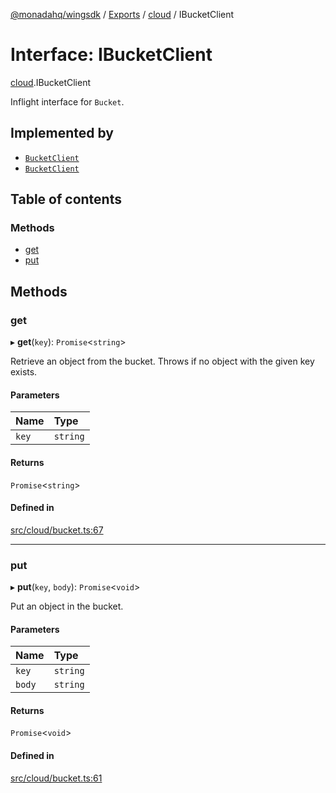 [@monadahq/wingsdk](../README.md) / [Exports](../modules.md) / [cloud](../modules/cloud.md) / IBucketClient

# Interface: IBucketClient

[cloud](../modules/cloud.md).IBucketClient

Inflight interface for `Bucket`.

## Implemented by

- [`BucketClient`](../classes/tfaws.BucketClient.md)
- [`BucketClient`](../classes/sim.BucketClient.md)

## Table of contents

### Methods

- [get](cloud.IBucketClient.md#get)
- [put](cloud.IBucketClient.md#put)

## Methods

### get

▸ **get**(`key`): `Promise`<`string`\>

Retrieve an object from the bucket. Throws if no object with the given key
exists.

#### Parameters

| Name | Type |
| :------ | :------ |
| `key` | `string` |

#### Returns

`Promise`<`string`\>

#### Defined in

[src/cloud/bucket.ts:67](https://github.com/monadahq/winglang/blob/main/libs/wingsdk/src/cloud/bucket.ts#L67)

___

### put

▸ **put**(`key`, `body`): `Promise`<`void`\>

Put an object in the bucket.

#### Parameters

| Name | Type |
| :------ | :------ |
| `key` | `string` |
| `body` | `string` |

#### Returns

`Promise`<`void`\>

#### Defined in

[src/cloud/bucket.ts:61](https://github.com/monadahq/winglang/blob/main/libs/wingsdk/src/cloud/bucket.ts#L61)
